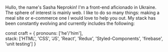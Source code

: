 Hullo, the name's Sasha Neprokin! I'm a front-end aficionado in Ukraine. The sphere of interest is mainly web. I like to do so many things: making a meal site or e-commerce one I would love to help you out. My stack has been constantly evolving and currently includes the following:

const craft = {
   pronouns: ['he'/'him'],
   <br />
   stack: ['HTML', 'CSS', 'JS', 'React', 'Redux', 'Styled-Components', 'firebase', 'unit testing']
}
